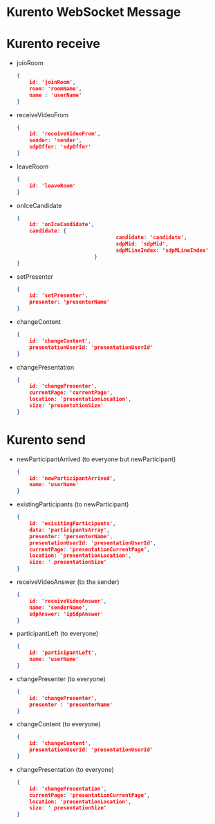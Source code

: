 # Kurento WebSocket Message

# Kurento receive

- joinRoom

    ```json
    {
    	id: 'joinRoom',
    	room: 'roomName',
    	name : 'userName'
    }
    ```

- receiveVideoFrom

    ```json
    {
    	id: 'receiveVideoFrom',
    	sender: 'sender',
    	sdpOffer: 'sdpOffer'
    }
    ```

- leaveRoom

    ```json
    {
    	id: 'leaveRoom'
    }
    ```

- onIceCandidate

    ```json
    {
    	id: 'onIceCandidate',
    	candidate: {
    								candidate: 'candidate',
    								sdpMid: 'sdpMid',
    								sdpMLineIndex: 'sdpMLineIndex'
    						 }
    }
    ```

- setPresenter

    ```json
    {
    	id: 'setPresenter',
    	presenter: 'presenterName'
    }
    ```

- changeContent

    ```json
    {
    	id: 'changeContent',
    	presentationUserId: 'presentationUserId'
    }
    ```

- changePresentation

    ```json
    {
    	id: 'changePresenter',
    	currentPage: 'currentPage',
    	location: 'presentationLocation',
    	size: 'presentationSize'
    }
    ```

# Kurento send

- newParticipantArrived (to everyone but newParticipant)

    ```json
    {
    	id: 'newParticipantArrived',
    	name: 'userName'
    }
    ```

- existingParticipants (to newParticipant)

    ```json
    {
    	id: 'exisitingParticipants',
    	data: 'participantsArray',
    	presenter: 'persenterName',
    	presentationUserId: 'presentationUserId',
    	currentPage: 'presentationCurrentPage',
    	location: 'presentationLocation',
    	size: ' presentationSize'
    }
    ```

- receiveVideoAnswer (to the sender)

    ```json
    {
    	id: 'receiveVideoAnswer',
    	name: 'senderName',
    	sdpAnswer: 'ipSdpAnswer'
    }
    ```

- participantLeft (to everyone)

    ```json
    {
    	id: 'participantLeft',
    	name: 'userName'
    }
    ```

- changePresenter (to everyone)

    ```json
    {
    	id: 'changePresenter',
    	presenter : 'presenterName'
    }
    ```

- changeContent (to everyone)

    ```json
    {
    	id: 'changeContent',
    	presentationUserId: 'presentationUserId'
    }
    ```

- changePresentation (to everyone)

    ```json
    {
    	id: 'changePresentation',
    	currentPage: 'presentationCurrentPage',
    	location: 'presentationLocation',
    	size: ' presentationSize'
    }
    ```